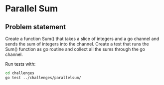 # Parallel Sum

## Problem statement

Create a function Sum() that takes a slice of integers and a go channel and sends the sum of integers into the channel. Create a test that runs the Sum() function as go routine and collect all the sums through the go channel.

Run tests with:

```bash
cd challenges
go test ../challenges/parallelsum/
```